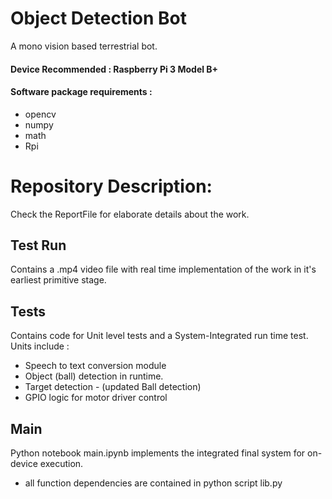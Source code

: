 # Object Detection Bot
A mono vision based terrestrial bot.
#### Device Recommended : Raspberry Pi 3 Model B+
#### Software package requirements : 
- opencv 
- numpy 
- math 
- Rpi

# Repository Description:
Check the ReportFile for elaborate details about the work. 

## Test Run 
Contains a .mp4 video file with real time implementation of the work in it's earliest primitive stage.

##  Tests
Contains code for Unit level tests and a System-Integrated run time test. Units include :
- Speech to text conversion module
- Object (ball) detection in runtime.
- Target detection - (updated Ball detection)
- GPIO logic for motor driver control

## Main
Python notebook main.ipynb implements the integrated final system for on-device execution. 
- all function dependencies are contained in python script lib.py 
